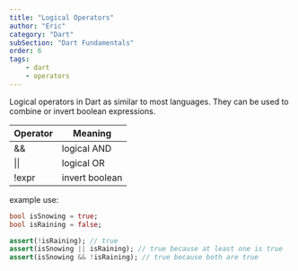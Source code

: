 ```yaml
---
title: "Logical Operators"
author: "Eric"
category: "Dart"
subSection: "Dart Fundamentals"
order: 6
tags:
    - dart
    - operators
---
```


Logical operators in Dart as similar to most languages. They can be used to combine or invert boolean expressions.

|  Operator | Meaning  |
|---|---|
| &&  | logical AND |
|  &#124;&#124; | logical OR |
| !expr  | invert boolean |

example use:

```dart
bool isSnowing = true;
bool isRaining = false;

assert(!isRaining); // true
assert(isSnowing || isRaining); // true because at least one is true
assert(isSnowing && !isRaining); // true because both are true
```